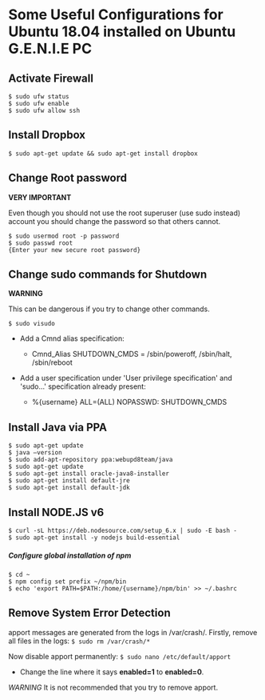 # Some Useful Configurations for Ubuntu 18.04 installed on Ubuntu G.E.N.I.E PC

## Activate Firewall

```
$ sudo ufw status
$ sudo ufw enable
$ sudo ufw allow ssh
```

## Install Dropbox

`$ sudo apt-get update && sudo apt-get install dropbox`

## Change Root password

**VERY IMPORTANT**

Even though you should not use the root superuser (use sudo instead) account
you should change the password so that others cannot.

```
$ sudo usermod root -p password
$ sudo passwd root
{Enter your new secure root password}
```

## Change sudo commands for Shutdown

**WARNING**

This can be dangerous if you try to change other commands.

```
$ sudo visudo
```

- Add a Cmnd alias specification:

  - Cmnd_Alias SHUTDOWN_CMDS = /sbin/poweroff, /sbin/halt, /sbin/reboot

- Add a user specification under 'User privilege specification' and 'sudo...' specification already present:
  - %{username} ALL=(ALL) NOPASSWD: SHUTDOWN_CMDS

## Install Java via PPA

```
$ sudo apt-get update
$ java –version
$ sudo add-apt-repository ppa:webupd8team/java
$ sudo apt-get update
$ sudo apt-get install oracle-java8-installer
$ sudo apt-get install default-jre
$ sudo apt-get install default-jdk
```

## Install NODE.JS v6

```
$ curl -sL https://deb.nodesource.com/setup_6.x | sudo -E bash -
$ sudo apt-get install -y nodejs build-essential
```

##### Configure global installation of npm

```
$ cd ~
$ npm config set prefix ~/npm/bin
$ echo 'export PATH=$PATH:/home/{username}/npm/bin' >> ~/.bashrc
```

## Remove System Error Detection

apport messages are generated from the logs in /var/crash/.
Firstly, remove all files in the logs: `$ sudo rm /var/crash/*`

Now disable apport permanently: `$ sudo nano /etc/default/apport`
- Change the line where it says **enabled=1** to **enabled=0**.

*WARNING* It is not recommended that you try to remove apport.
